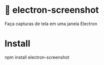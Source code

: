 # :beer: electron-screenshot

Faça capturas de tela em uma janela Electron

# Install

npm install electron-screenshot
